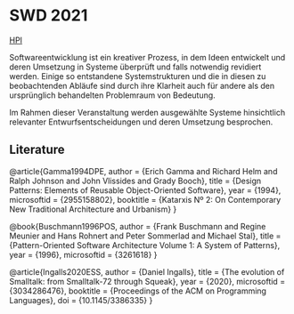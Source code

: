 # SWD 2021

[HPI](https://hpi.de/studium/im-studium/lehrveranstaltungen/it-systems-engineering-ma/lehrveranstaltung/sose-21-3178-software_design.html)

Softwareentwicklung ist ein kreativer Prozess, in dem Ideen entwickelt und deren Umsetzung in Systeme überprüft und falls notwendig revidiert werden. Einige so entstandene Systemstrukturen und die in diesen zu beobachtenden Abläufe sind durch ihre Klarheit auch für andere als den ursprünglich behandelten Problemraum von Bedeutung.

Im Rahmen dieser Veranstaltung werden ausgewählte Systeme hinsichtlich relevanter Entwurfsentscheidungen und deren Umsetzung besprochen.


## Literature


<lively-bibtex>

@article{Gamma1994DPE,
    author = {Erich Gamma and Richard Helm and Ralph Johnson and John Vlissides and Grady Booch},
    title = {Design Patterns: Elements of Reusable Object-Oriented Software},
    year = {1994},
    microsoftid = {2955158802},
    booktitle = {Katarxis Nº 2: On Contemporary New Traditional Architecture and Urbanism}
}

@book{Buschmann1996POS,
    author = {Frank Buschmann and Regine Meunier and Hans Rohnert and Peter Sommerlad and Michael Stal},
    title = {Pattern-Oriented Software Architecture Volume 1: A System of Patterns},
    year = {1996},
    microsoftid = {3261618}
}

@article{Ingalls2020ESS,
    author = {Daniel Ingalls},
    title = {The evolution of Smalltalk: from Smalltalk-72 through Squeak},
    year = {2020},
    microsoftid = {3034286476},
    booktitle = {Proceedings of the ACM on Programming Languages},
    doi = {10.1145/3386335}
}


</lively-bibtex>